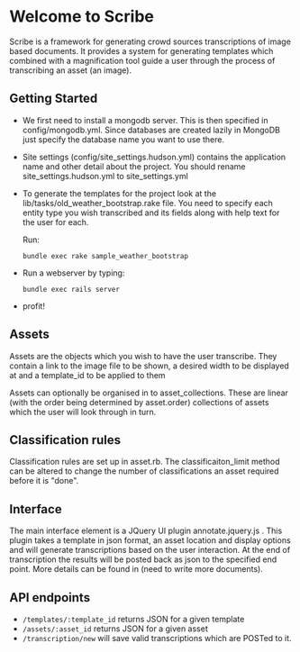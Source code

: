 # Welcome to Scribe

Scribe is a framework for generating crowd sources transcriptions of image based documents.
It provides a system for generating templates which combined with a magnification tool guide 
a user through the process of transcribing an asset (an image). 

## Getting Started

- We first need to install a mongodb server. This is then specified in config/mongodb.yml. Since databases are created lazily in MongoDB just specify the database name you want to use there.

- Site settings (config/site_settings.hudson.yml) contains the application name and other detail about the project. You should rename site_settings.hudson.yml to site_settings.yml

- To generate the templates for the project look at the lib/tasks/old_weather_bootstrap.rake file. You need to specify each entity type you wish transcribed and its fields along with help text for the user for each.

  Run:

  `bundle exec rake sample_weather_bootstrap`

- Run a webserver by typing:

  `bundle exec rails server`

- profit!

## Assets

Assets are the objects which you wish to have the user transcribe. They contain a link to the image file to be shown, a desired width to be displayed at and a template_id to be applied to them

Assets can optionally be organised in to asset_collections. These are linear (with the order being determined by asset.order) collections of assets which the user will look through in turn.

## Classification rules

Classification rules are set up in asset.rb. The classificaiton_limit method can be altered to change the number of classifications an asset required before it is "done". 

## Interface

The main interface element is a JQuery UI plugin annotate.jquery.js . This plugin takes a template in json format, an asset location and display options and will generate transcriptions based on the user interaction. At the end of transcription the results will be posted back as json to the specified end point. More details can be found in (need to write more documents).

## API endpoints

- `/templates/:template_id` returns JSON for a given template
- `/assets/:asset_id` returns JSON for a given asset
- `/transcription/new` will save valid transcriptions which are POSTed to it.